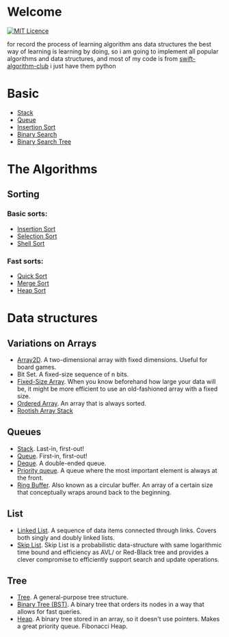# Welcome

[![MIT Licence](https://badges.frapsoft.com/os/mit/mit-125x28.png?v=103)](https://opensource.org/licenses/mit-license.php) 

for record the process of learning algorithm ans data structures
the best way of learning is learning by doing, so i am going to implement all popular algorithms and data structures, and most of my code is from [swift-algorithm-club](https://github.com/raywenderlich/swift-algorithm-club) i just have them python

# Basic
* [Stack](./queue/stack.py)
* [Queue](./queue/queue.py)
* [Insertion Sort](./sorting/insertion_sort.py)
* [Binary Search](./search/binary_search.py)
* [Binary Search Tree](./tree/binary_search_tree.py)

# The Algorithms

## Sorting 

### Basic sorts:
* [Insertion Sort](./sorting/insertion_sort.py)
* [Selection Sort](./sorting/selection_sort.py)
* [Shell Sort](./sorting/shell_sort.py)

### Fast sorts:
* [Quick Sort](./sorting/quick_sort.py)
* [Merge Sort](./sorting/merge_sort.py)
* [Heap Sort](./sorting/heap_sort.py)

# Data structures

## Variations on Arrays
* [Array2D](./array/array_2D.py). A two-dimensional array with fixed dimensions. Useful for board games.
* Bit Set. A fixed-size sequence of n bits.
* [Fixed-Size Array](./array/fixed_size_array.py). When you know beforehand how large your data will be, it might be more efficient to use an old-fashioned array with a fixed size.
* [Ordered Array](./array/ordered_array.py). An array that is always sorted.
* [Rootish Array Stack](./array/rootish_array_stack.py)

## Queues
 
* [Stack](./queue/stack.py). Last-in, first-out!
* [Queue](./queue/queue.py). First-in, first-out!
* [Deque](./queue/deque.py). A double-ended queue.
* [Priority queue](./queue/priority_queue.py). A queue where the most important element is always at the front.
* [Ring Buffer](./queue/Ring_buffer.py). Also known as a circular buffer. An array of a certain size that conceptually wraps around back to the beginning.

## List 
* [Linked List](./list/link_list.py). A sequence of data items connected through links. Covers both singly and doubly linked lists.
* [Skip List](./list/skip_list.py). Skip List is a probabilistic data-structure with same logarithmic time bound and efficiency as AVL/ or Red-Black tree and provides a clever compromise to efficiently support search and update operations.


## Tree
* [Tree](./tree/tree.py). A general-purpose tree structure.
* [Binary Tree (BST)](./tree/binary_search_tree.py).  A binary tree that orders its nodes in a way that allows for fast queries.
* [Heap](./tree/heap.py). A binary tree stored in an array, so it doesn't use pointers. Makes a great priority queue.
Fibonacci Heap. 
